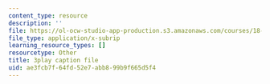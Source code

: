 ```yaml
---
content_type: resource
description: ''
file: https://ol-ocw-studio-app-production.s3.amazonaws.com/courses/18-065-matrix-methods-in-data-analysis-signal-processing-and-machine-learning-spring-2018/ae3fcb7f64fd52e7abb899b9f665d5f4_Y4f7K9XF04k.vtt
file_type: application/x-subrip
learning_resource_types: []
resourcetype: Other
title: 3play caption file
uid: ae3fcb7f-64fd-52e7-abb8-99b9f665d5f4
---
```


